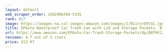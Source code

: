 ```yaml
---
layout: default 
﻿web_scraper_order: 1582906394-5335
rank: #17
image: https://images-na.ssl-images-amazon.com/images/I/81itnrO9lSL.jpg
title: EPAuto Waterproof Car Trash Can with Lid and Storage Pockets, Black
url: https://www.amazon.com/EPAuto-Car-Trash-Storage-Pockets/dp/B07HYJ2YHN/ref=zg_mw_automotive_17?_encoding=UTF8&psc=1&refRID=XNZNW5DZK47AV25RF7A7
reviews: 4.7 out of 5 stars
price: $12.97 
---
```

